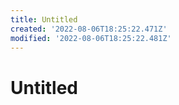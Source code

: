 ```yaml
---
title: Untitled
created: '2022-08-06T18:25:22.471Z'
modified: '2022-08-06T18:25:22.481Z'
---
```


# Untitled
